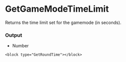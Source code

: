 # GetGameModeTimeLimit

Returns the time limit set for the gamemode (in seconds).

### Output

-   Number

```blockly
<block type="GetRoundTime"></block>
```
